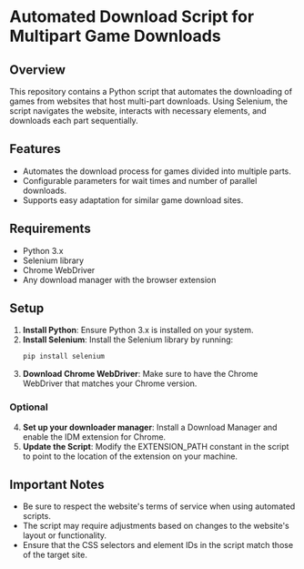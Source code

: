 # Automated Download Script for Multipart Game Downloads

## Overview
This repository contains a Python script that automates the downloading of games from websites that host multi-part downloads. Using Selenium, the script navigates the website, interacts with necessary elements, and downloads each part sequentially.

## Features
- Automates the download process for games divided into multiple parts.
- Configurable parameters for wait times and number of parallel downloads.
- Supports easy adaptation for similar game download sites.

## Requirements
- Python 3.x
- Selenium library
- Chrome WebDriver
- Any download manager with the browser extension

## Setup
1. **Install Python**: Ensure Python 3.x is installed on your system.
2. **Install Selenium**: Install the Selenium library by running:
   ```bash
   pip install selenium
3. **Download Chrome WebDriver**: Make sure to have the Chrome WebDriver that matches your Chrome version.

### Optional
4. **Set up your downloader manager**: Install a Download Manager and enable the IDM extension for Chrome.
5. **Update the Script**: Modify the EXTENSION_PATH constant in the script to point to the location of the extension on your machine.


## Important Notes
- Be sure to respect the website's terms of service when using automated scripts.
- The script may require adjustments based on changes to the website's layout or functionality.
- Ensure that the CSS selectors and element IDs in the script match those of the target site.
